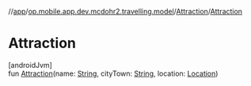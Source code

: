 //[app](../../../index.md)/[op.mobile.app.dev.mcdohr2.travelling.model](../index.md)/[Attraction](index.md)/[Attraction](-attraction.md)

# Attraction

[androidJvm]\
fun [Attraction](-attraction.md)(name: [String](https://kotlinlang.org/api/latest/jvm/stdlib/kotlin/-string/index.html), cityTown: [String](https://kotlinlang.org/api/latest/jvm/stdlib/kotlin/-string/index.html), location: [Location](../-location/index.md))
